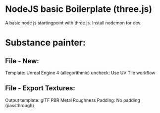 # NodeJS basic Boilerplate (three.js)

A basic node js startingpoint with three.js. Install nodemon for dev.

# Substance painter:

## File - New:

Template: Unreal Engine 4 (allegorithmic)
uncheck: Use UV Tile workflow

## File - Export Textures:

Output template: glTF PBR Metal Roughness
Padding: No padding (passthrough)
